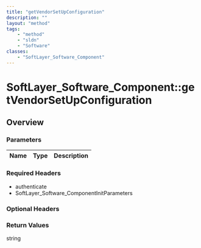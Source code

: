 ```yaml
---
title: "getVendorSetUpConfiguration"
description: ""
layout: "method"
tags:
    - "method"
    - "sldn"
    - "Software"
classes:
    - "SoftLayer_Software_Component"
---
```

# SoftLayer_Software_Component::getVendorSetUpConfiguration
## Overview 


### Parameters 
|Name | Type | Description |
| --- | --- | --- |


### Required Headers
* authenticate
* SoftLayer_Software_ComponentInitParameters

### Optional Headers

### Return Values
string


